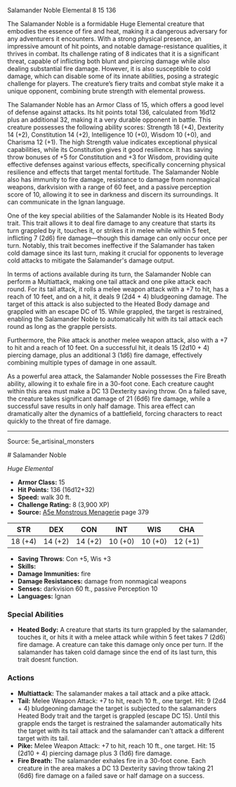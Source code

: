 <MonsterName/>Salamander Noble</MonsterName>
<CreatureType/>Elemental</CreatureType>
<CR/>8</CR>
<AC/>15</AC>
<HP/>136</HP>
<summary>The Salamander Noble is a formidable Huge Elemental creature that embodies the essence of fire and heat, making it a dangerous adversary for any adventurers it encounters. With a strong physical presence, an impressive amount of hit points, and notable damage-resistance qualities, it thrives in combat. Its challenge rating of 8 indicates that it is a significant threat, capable of inflicting both blunt and piercing damage while also dealing substantial fire damage. However, it is also susceptible to cold damage, which can disable some of its innate abilities, posing a strategic challenge for players. The creature’s fiery traits and combat style make it a unique opponent, combining brute strength with elemental prowess.</summary>

<detail>

The Salamander Noble has an Armor Class of 15, which offers a good level of defense against attacks. Its hit points total 136, calculated from 16d12 plus an additional 32, making it a very durable opponent in battle. This creature possesses the following ability scores: Strength 18 (+4), Dexterity 14 (+2), Constitution 14 (+2), Intelligence 10 (+0), Wisdom 10 (+0), and Charisma 12 (+1). The high Strength value indicates exceptional physical capabilities, while its Constitution gives it good resilience. It has saving throw bonuses of +5 for Constitution and +3 for Wisdom, providing quite effective defenses against various effects, specifically concerning physical resilience and effects that target mental fortitude. The Salamander Noble also has immunity to fire damage, resistance to damage from nonmagical weapons, darkvision with a range of 60 feet, and a passive perception score of 10, allowing it to see in darkness and discern its surroundings. It can communicate in the Ignan language.

One of the key special abilities of the Salamander Noble is its Heated Body trait. This trait allows it to deal fire damage to any creature that starts its turn grappled by it, touches it, or strikes it in melee while within 5 feet, inflicting 7 (2d6) fire damage—though this damage can only occur once per turn. Notably, this trait becomes ineffective if the Salamander has taken cold damage since its last turn, making it crucial for opponents to leverage cold attacks to mitigate the Salamander's damage output.

In terms of actions available during its turn, the Salamander Noble can perform a Multiattack, making one tail attack and one pike attack each round. For its tail attack, it rolls a melee weapon attack with a +7 to hit, has a reach of 10 feet, and on a hit, it deals 9 (2d4 + 4) bludgeoning damage. The target of this attack is also subjected to the Heated Body damage and grappled with an escape DC of 15. While grappled, the target is restrained, enabling the Salamander Noble to automatically hit with its tail attack each round as long as the grapple persists.

Furthermore, the Pike attack is another melee weapon attack, also with a +7 to hit and a reach of 10 feet. On a successful hit, it deals 15 (2d10 + 4) piercing damage, plus an additional 3 (1d6) fire damage, effectively combining multiple types of damage in one assault.

As a powerful area attack, the Salamander Noble possesses the Fire Breath ability, allowing it to exhale fire in a 30-foot cone. Each creature caught within this area must make a DC 13 Dexterity saving throw. On a failed save, the creature takes significant damage of 21 (6d6) fire damage, while a successful save results in only half damage. This area effect can dramatically alter the dynamics of a battlefield, forcing characters to react quickly to the threat of fire damage.</detail>



---

Source: 5e_artisinal_monsters

<statblock>
# Salamander Noble

*Huge* *Elemental*

- **Armor Class:** 15
- **Hit Points:** 136 (16d12+32)
- **Speed:** walk 30 ft.
- **Challenge Rating:** 8 (3,900 XP)
- **Source:** [A5e Monstrous Menagerie](https://enpublishingrpg.com/products/level-up-monstrous-menagerie-a5e) page 379

| STR | DEX | CON | INT | WIS | CHA |
| --- | --- | --- | --- | --- | --- |
| 18 (+4) | 14 (+2) | 14 (+2) | 10 (+0) | 10 (+0) | 12 (+1) |

- **Saving Throws**: Con +5, Wis +3
- **Skills:** 
- **Damage Immunities:** fire
- **Damage Resistances:** damage from nonmagical weapons
- **Senses:** darkvision 60 ft., passive Perception 10
- **Languages:** Ignan

### Special Abilities

- **Heated Body:** A creature that starts its turn grappled by the salamander, touches it, or hits it with a melee attack while within 5 feet takes 7 (2d6) fire damage. A creature can take this damage only once per turn. If the salamander has taken cold damage since the end of its last turn, this trait doesnt function.

### Actions

- **Multiattack:** The salamander makes a tail attack and a pike attack.
- **Tail:** Melee Weapon Attack: +7 to hit, reach 10 ft., one target. Hit: 9 (2d4 + 4) bludgeoning damage  the target is subjected to the salamanders Heated Body trait  and the target is grappled (escape DC 15). Until this grapple ends  the target is restrained  the salamander automatically hits the target with its tail attack  and the salamander can't attack a different target with its tail.
- **Pike:** Melee Weapon Attack: +7 to hit, reach 10 ft., one target. Hit: 15 (2d10 + 4) piercing damage plus 3 (1d6) fire damage.
- **Fire Breath:** The salamander exhales fire in a 30-foot cone. Each creature in the area makes a DC 13 Dexterity saving throw  taking 21 (6d6) fire damage on a failed save or half damage on a success.


</statblock>


